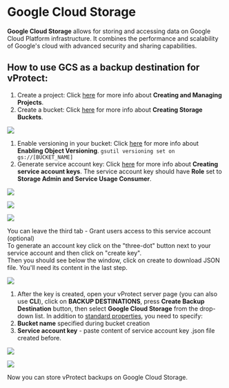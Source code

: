 # Google Cloud Storage

**Google Cloud Storage** allows for storing and accessing data on Google Cloud Platform infrastructure. It combines the performance and scalability of Google's cloud with advanced security and sharing capabilities.

## How to use **GCS** as a backup destination for **vProtect**:

1. Create a project: Click [here](https://cloud.google.com/resource-manager/docs/creating-managing-projects) for more info about **Creating and Managing Projects**.
2. Create a bucket: Click [here](https://cloud.google.com/storage/docs/creating-buckets) for more info about **Creating Storage Buckets**.

![](../../../.gitbook/assets/object-storage-google-bucket.jpg)

1. Enable versioning in your bucket: Click [here](https://cloud.google.com/storage/docs/using-object-versioning#gsutil) for more info about **Enabling Object Versioning**. `gsutil versioning set on gs://[BUCKET_NAME]`
2. Generate service account key: Click [here](https://cloud.google.com/iam/docs/creating-managing-service-account-keys) for more info about **Creating service account keys**. The service account key should have **Role** set to **Storage Admin and Service Usage Consumer**.

![](../../../.gitbook/assets/object-storage-google-service-account.jpg)

![](../../../.gitbook/assets/object-storage-google-service-account-2.jpg)

![](../../../.gitbook/assets/object-storage-google-service-account-3.jpg)

You can leave the third tab - Grant users access to this service account \(optional\)  
To generate an account key click on the "three-dot" button next to your service account and then click on "create key".  
Then you should see below the window, click on create to download JSON file. You'll need its content in the last step.

![](../../../.gitbook/assets/object-storage-google-service-account-4.jpg)

1. After the key is created, open your vProtect server page \(you can also use **CLI**\), click on **BACKUP DESTINATIONS**, press **Create Backup Destination** button, then select **Google Cloud Storage** from the drop-down list. In addition to [standard properties](../), you need to specify:
2. **Bucket name** specified during bucket creation  
3. **Service account key** - paste content of service account key .json file created before.

![](../../../.gitbook/assets/object-storage-google-bucket-browse.jpg)

![](../../../.gitbook/assets/object-storage-google-create-backup-destination.jpg)

Now you can store vProtect backups on Google Cloud Storage.


